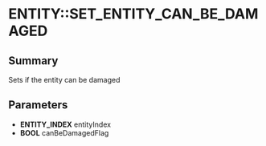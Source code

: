 # ENTITY::SET_ENTITY_CAN_BE_DAMAGED

## Summary
Sets if the entity can be damaged

## Parameters
* **ENTITY_INDEX** entityIndex
* **BOOL** canBeDamagedFlag
